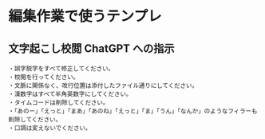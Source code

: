 # 編集作業で使うテンプレ

## 文字起こし校閲 ChatGPT への指示

```text
・誤字脱字をすべて修正してください。
・校閲を行ってください。
・文脈に関係なく、改行位置は添付したファイル通りにしてください。
・漢数字はすべて半角英数字にしてください。
・タイムコードは削除してください。
・「あのー」「えっと」「まあ」「あのね」「えっと」「ま」「うん」「なんか」のようなフィラーも削除してください。
・口調は変えないでください。
```
